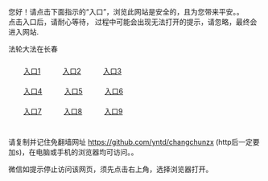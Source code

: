 您好！请点击下面指示的“入口”，浏览此网站是安全的，且为您带来平安。。 <br/>
点击入口后，请耐心等待， 过程中可能会出现无法打开的提示，请忽略，最终会进入网站. </br>

法轮大法在长春<br/>
<div style="padding:10px"><a style="margin:20px" target="_blank" href="https://d2gzsgdw6w0hqh.cloudfront.net/2Qpsp?qiryk" id="ccLink1" rel="nofollow">入口1</a> <a target="_blank" style="margin:20px" href="https://d3o8n0t35fkr12.cloudfront.net/2Qpsp?hfcrlsgt" id="ccLink2" rel="nofollow">入口2</a> <a style="margin:20px" target="_blank" href="https://d1iw9idx8s2zor.cloudfront.net/2Qpsp?cvburkq" id="ccLink3" rel="nofollow">入口3</a></div>

<div style="padding:10px" ><a style="margin:20px" target="_blank" href="https://d2gzsgdw6w0hqh.cloudfront.net/2Qpsp?qiryk" id="ccLink4" rel="nofollow">入口4</a> <a style="margin:20px" href="https://d3o8n0t35fkr12.cloudfront.net/2Qpsp?hfcrlsgt" target="_blank" id="ccLink5" rel="nofollow">入口5</a> <a style="margin:20px" href="https://d1iw9idx8s2zor.cloudfront.net/2Qpsp?cvburkq" target="_blank" id="ccLink6" rel="nofollow">入口6</a></div>

<div style="padding:10px"><a style="margin:20px" target="_blank" href="https://d2gzsgdw6w0hqh.cloudfront.net/2Qpsp?qiryk" id="ccLink7" rel="nofollow">入口7</a> <a style="margin:20px" href="https://d3o8n0t35fkr12.cloudfront.net/2Qpsp?hfcrlsgt" target="_blank" id="ccLink8" rel="nofollow">入口8</a> <a style="margin:20px" target="_blank" href="https://d1iw9idx8s2zor.cloudfront.net/2Qpsp?cvburkq" id="ccLink9" rel="nofollow">入口9</a></div>

<br/>



请复制并记住免翻墙网址 https://github.com/yntd/changchunzx (http后一定要加s)，在电脑或手机的浏览器均可访问。。<br/>

微信如提示停止访问该网页，须先点击右上角，选择浏览器打开。
